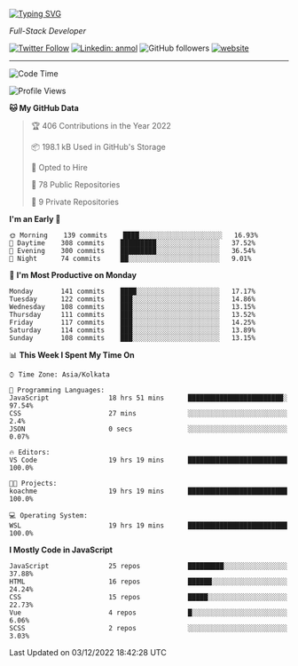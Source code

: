 [![Typing SVG](https://readme-typing-svg.herokuapp.com?lines=HI%2C+I'm+Tonal;I'm+a+Full+Stack+Developer)](https://git.io/typing-svg)

<p><em>Full-Stack Developer</em></p>

[![Twitter Follow](https://img.shields.io/twitter/follow/tonalmathew?style=flat)](https://twitter.com/intent/follow?screen_name=tonalmathew)
[![Linkedin: anmol](https://img.shields.io/badge/tonal-mathew?style=flat-square&logo=Linkedin&logoColor=white&link=https://www.linkedin.com/in/tonal-mathew/)](https://www.linkedin.com/in/tonal-mathew/)
![GitHub followers](https://img.shields.io/github/followers/tonalmathew?label=Follow&style=social)
[![website](https://img.shields.io/badge/Website-46a2f1.svg?&style=flat-square&logo=Google-Chrome&logoColor=white&link=http://tonalmathew.github.io/)](http://tonalmathew.github.io/)

---
<!--START_SECTION:waka-->
![Code Time](http://img.shields.io/badge/Code%20Time-842%20hrs%2027%20mins-blue)

![Profile Views](http://img.shields.io/badge/Profile%20Views-0-blue)

**🐱 My GitHub Data** 

> 🏆 406 Contributions in the Year 2022
 > 
> 📦 198.1 kB Used in GitHub's Storage 
 > 
> 💼 Opted to Hire
 > 
> 📜 78 Public Repositories 
 > 
> 🔑 9 Private Repositories  
 > 
**I'm an Early 🐤** 

```text
🌞 Morning    139 commits    ████░░░░░░░░░░░░░░░░░░░░░   16.93% 
🌆 Daytime    308 commits    █████████░░░░░░░░░░░░░░░░   37.52% 
🌃 Evening    300 commits    █████████░░░░░░░░░░░░░░░░   36.54% 
🌙 Night      74 commits     ██░░░░░░░░░░░░░░░░░░░░░░░   9.01%

```
📅 **I'm Most Productive on Monday** 

```text
Monday       141 commits    ████░░░░░░░░░░░░░░░░░░░░░   17.17% 
Tuesday      122 commits    ███░░░░░░░░░░░░░░░░░░░░░░   14.86% 
Wednesday    108 commits    ███░░░░░░░░░░░░░░░░░░░░░░   13.15% 
Thursday     111 commits    ███░░░░░░░░░░░░░░░░░░░░░░   13.52% 
Friday       117 commits    ███░░░░░░░░░░░░░░░░░░░░░░   14.25% 
Saturday     114 commits    ███░░░░░░░░░░░░░░░░░░░░░░   13.89% 
Sunday       108 commits    ███░░░░░░░░░░░░░░░░░░░░░░   13.15%

```


📊 **This Week I Spent My Time On** 

```text
⌚︎ Time Zone: Asia/Kolkata

💬 Programming Languages: 
JavaScript               18 hrs 51 mins      ████████████████████████░   97.54% 
CSS                      27 mins             ░░░░░░░░░░░░░░░░░░░░░░░░░   2.4% 
JSON                     0 secs              ░░░░░░░░░░░░░░░░░░░░░░░░░   0.07%

🔥 Editors: 
VS Code                  19 hrs 19 mins      █████████████████████████   100.0%

🐱‍💻 Projects: 
koachme                  19 hrs 19 mins      █████████████████████████   100.0%

💻 Operating System: 
WSL                      19 hrs 19 mins      █████████████████████████   100.0%

```

**I Mostly Code in JavaScript** 

```text
JavaScript               25 repos            █████████░░░░░░░░░░░░░░░░   37.88% 
HTML                     16 repos            ██████░░░░░░░░░░░░░░░░░░░   24.24% 
CSS                      15 repos            █████░░░░░░░░░░░░░░░░░░░░   22.73% 
Vue                      4 repos             █░░░░░░░░░░░░░░░░░░░░░░░░   6.06% 
SCSS                     2 repos             ░░░░░░░░░░░░░░░░░░░░░░░░░   3.03%

```



 Last Updated on 03/12/2022 18:42:28 UTC
<!--END_SECTION:waka-->
